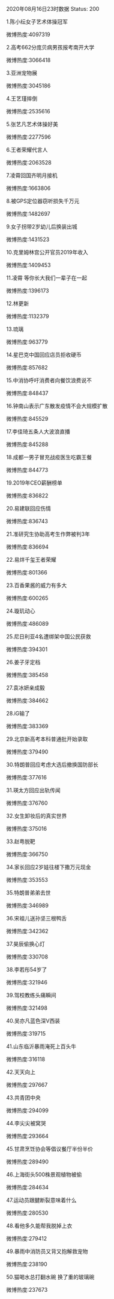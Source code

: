 2020年08月16日23时数据
Status: 200

1.陈小纭女子艺术体操冠军

微博热度:4097319

2.高考662分庞贝病男孩报考南开大学

微博热度:3066418

3.亚洲宠物展

微博热度:3045186

4.王艺瑾摔倒

微博热度:2535616

5.张艺凡艺术体操好美

微博热度:2277596

6.王者荣耀代言人

微博热度:2063528

7.凌霄回国齐明月接机

微博热度:1663806

8.被GPS定位器窃听损失千万元

微博热度:1482697

9.女子拐带2岁幼儿后换装出城

微博热度:1431523

10.克里姆林宫公开官员2019年收入

微博热度:1409453

11.凌霄 等你长大我们一辈子在一起

微博热度:1396173

12.林更新

微博热度:1132379

13.琉璃

微博热度:963779

14.星巴克中国回应店员拒收硬币

微博热度:857682

15.中消协呼吁消费者向餐饮浪费说不

微博热度:848437

16.钟南山表示广东散发疫情不会大规模扩散

微博热度:845529

17.李佳琦五条人大波浪直播

微博热度:845288

18.成都一男子冒充战疫医生吃霸王餐

微博热度:844773

19.2019年CEO薪酬榜单

微博热度:836822

20.易建联回应伤情

微博热度:836743

21.准研究生协助高考生作弊被判3年

微博热度:836694

22.易烊千玺王者荣耀

微博热度:801366

23.百香果酱的威力有多大

微博热度:600265

24.璇玑动心

微博热度:486089

25.尼日利亚4名遭绑架中国公民获救

微博热度:394301

26.姜子牙定档

微博热度:385458

27.袁冰妍亲成毅

微博热度:384662

28.iG输了

微博热度:383369

29.北京新高考本科普通批开始录取

微博热度:379490

30.特朗普回应考虑大选后撤换国防部长

微博热度:377616

31.瑛太方回应出轨传闻

微博热度:376760

32.女生卸妆后的真实世界

微博热度:375016

33.赵粤脱靶

微博热度:366750

34.家长回应2岁娃往楼下撒万元现金

微博热度:353553

35.特朗普弟弟去世

微博热度:346989

36.宋祖儿送孙坚三根鸭舌

微博热度:342362

37.昊辰偷换心灯

微博热度:330708

38.李若彤54岁了

微博热度:321946

39.驾校教练头痛瞬间

微博热度:321498

40.吴亦凡蓝色深V西装

微博热度:319715

41.山东临沂暴雨淹死上百头牛

微博热度:316118

42.天天向上

微博热度:297667

43.共青团中央

微博热度:294099

44.李尖尖被窝哭

微博热度:293664

45.甘肃烹饪协会等倡议餐厅半份半价

微博热度:289490

46.上海街头500株景观植物被偷

微博热度:284634

47.运动员跟腱断裂意味着什么

微博热度:280530

48.看他多久能帮我脱掉上衣

微博热度:279412

49.暴雨中消防员又背又抱解救宠物

微博热度:238190

50.猫喝水总打翻水碗 换了重的玻璃碗

微博热度:237673

